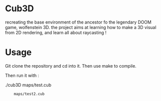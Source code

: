 # Cub3D
recreating the base environment of the ancestor fo the legendary DOOM game, wolfenstein 3D.
the project aims at learning how to make a 3D visual from 2D rendering, and learn all about raycasting !

# Usage

Git clone the repository and cd into it.
Then use make to compile.

Then run it with :

./cub3D maps/test.cub

        maps/test2.cub
        
